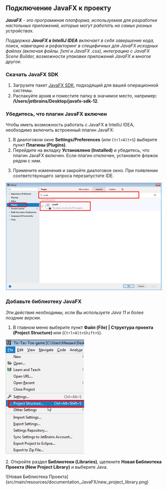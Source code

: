 ## Подключение JavaFX к проекту
*<b>JavaFX</b> - это программная платформа, используемая для разработки настольных приложений, которые могут работать на самых разных устройствах.*
*<p>Поддержка <b>JavaFX в IntelliJ IDEA</b> включает в себя завершение кода, поиск, навигацию и рефакторинг 
в специфичных для JavaFX исходных файлах (включая файлы. fxml и JavaFX .css), интеграцию с JavaFX Scene Builder, 
возможности упаковки приложений JavaFX и многое другое.</p>*
### Скачать JavaFX SDK
1. Загрузите пакет [JavaFX SDK](https://gluonhq.com/products/javafx/), подходящий для вашей операционной системы.
2. Распакуйте архив и поместите папку в значимое место, например: <b>/Users/jetbrains/Desktop/javafx-sdk-12</b>.
### Убедитесь, что плагин JavaFX включен
Чтобы иметь возможность работать с JavaFX в IntelliJ IDEA, необходимо включить встроенный плагин JavaFX:
1. В диалоговом окне <b>Settings/Preferences</b> (или ```Ctrl+Alt+S```) выберите пункт <b>Плагины (Plugins)</b>.
2. Перейдите на вкладку <b>Установлено (Installed)</b> и убедитесь, что плагин JavaFX включен. Если плагин отключен, установите флажок рядом с ним.
3. <p>Примените изменения и закройте диалоговое окно. При появлении соответствующего запроса перезапустите IDE.</p>
![Настройки](src/main/resources/documentation_JavaFX/settings_intellij.png)
### Добавьте библиотеку JavaFX
*<p>Эти действия необходимы, если Вы используете Java 11 и более поздние версии.</p>*
1. В главном меню выберите пункт <b> Файл (File) | Структура проекта (Project Structure) </b> или (```Ctrl+Alt+Shift+S```).

![Структура проекта](src/main/resources/documentation_JavaFX/project_structure.png)
<p>2. Откройте раздел <b>Библиотеки (Libraries)</b>, щелкните <b>Новая Библиотека Проекта (New Project Library)</b> и выберите Java. </p>
![Новая Библиотека Проекта](src/main/resources/documentation_JavaFX/new_project_library.png)
